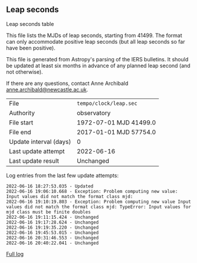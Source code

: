 
## Leap seconds

Leap seconds table

This file lists the MJDs of leap seconds, starting from 41499.
The format can only accommodate positive leap seconds (but all
leap seconds so far have been positive).

This file is generated from Astropy's parsing of the IERS
bulletins. It should be updated at least six months in advance
of any planned leap second (and not otherwise).

If there are any questions, contact Anne Archibald
<anne.archibald@newcastle.ac.uk>.

|     |     |
|:--- |:--- |
| File | `tempo/clock/leap.sec` |
| Authority | observatory |
| File start | 1972-07-01 MJD 41499.0 |
| File end | 2017-01-01 MJD 57754.0 |
| Update interval (days) | 0 |
| Last update attempt | 2022-06-16 |
| Last update result | Unchanged |

Log entries from the last few update attempts:
```
2022-06-16 18:27:53.035 - Updated
2022-06-16 19:06:10.668 - Exception: Problem computing new value: Input values did not match the format class mjd:
2022-06-16 19:10:19.803 - Exception: Problem computing new value Input values did not match the format class mjd: TypeError: Input values for mjd class must be finite doubles
2022-06-16 19:11:15.424 - Unchanged
2022-06-16 19:17:28.624 - Unchanged
2022-06-16 19:19:35.220 - Unchanged
2022-06-16 19:45:53.015 - Unchanged
2022-06-16 20:31:46.553 - Unchanged
2022-06-16 20:40:22.041 - Unchanged
```
[Full log](https://raw.githubusercontent.com/ipta/pulsar-clock-corrections/main/log/tempo/clock/leap.sec.log)
